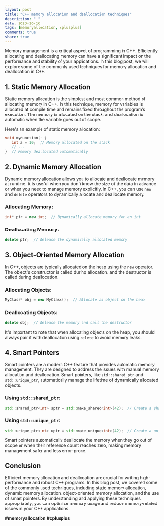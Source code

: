 ```yaml
---
layout: post
title: "C++ memory allocation and deallocation techniques"
description: " "
date: 2023-10-16
tags: [memoryallocation, cplusplus]
comments: true
share: true
---
```


Memory management is a critical aspect of programming in C++. Efficiently allocating and deallocating memory can have a significant impact on the performance and stability of your applications. In this blog post, we will explore some of the commonly used techniques for memory allocation and deallocation in C++.

## 1. Static Memory Allocation

Static memory allocation is the simplest and most common method of allocating memory in C++. In this technique, memory for variables is allocated at compile time and remains fixed throughout the program's execution. The memory is allocated on the stack, and deallocation is automatic when the variable goes out of scope.

Here's an example of static memory allocation:

```cpp
void myFunction() {
   int a = 10;  // Memory allocated on the stack
   // ...
}  // Memory deallocated automatically
```

## 2. Dynamic Memory Allocation

Dynamic memory allocation allows you to allocate and deallocate memory at runtime. It is useful when you don't know the size of the data in advance or when you need to manage memory explicitly. In C++, you can use `new` and `delete` operators to dynamically allocate and deallocate memory.

### Allocating Memory:

```cpp
int* ptr = new int;  // Dynamically allocate memory for an int
```

### Deallocating Memory:

```cpp
delete ptr;  // Release the dynamically allocated memory
```

## 3. Object-Oriented Memory Allocation

In C++, objects are typically allocated on the heap using the `new` operator. The object's constructor is called during allocation, and the destructor is called during deallocation.

### Allocating Objects:

```cpp
MyClass* obj = new MyClass();  // Allocate an object on the heap
```

### Deallocating Objects:

```cpp
delete obj;  // Release the memory and call the destructor
```

It's important to note that when allocating objects on the heap, you should always pair it with deallocation using `delete` to avoid memory leaks.

## 4. Smart Pointers

Smart pointers are a modern C++ feature that provides automatic memory management. They are designed to address the issues with manual memory allocation and deallocation. Smart pointers, like `std::shared_ptr` and `std::unique_ptr`, automatically manage the lifetime of dynamically allocated objects.

### Using `std::shared_ptr`:

```cpp
std::shared_ptr<int> sptr = std::make_shared<int>(42);  // Create a shared pointer
```

### Using `std::unique_ptr`:

```cpp
std::unique_ptr<int> uptr = std::make_unique<int>(42);  // Create a unique pointer
```

Smart pointers automatically deallocate the memory when they go out of scope or when their reference count reaches zero, making memory management safer and less error-prone.

## Conclusion

Efficient memory allocation and deallocation are crucial for writing high-performance and robust C++ programs. In this blog post, we covered some of the commonly used techniques, including static memory allocation, dynamic memory allocation, object-oriented memory allocation, and the use of smart pointers. By understanding and applying these techniques appropriately, you can optimize memory usage and reduce memory-related issues in your C++ applications.

**#memoryallocation** **#cplusplus**